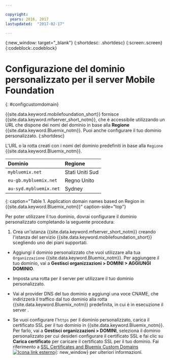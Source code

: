 ```yaml
---

copyright:
  years: 2016, 2017
lastupdated:  "2017-02-17"

---
```


{:new_window: target="_blank"}
{:shortdesc: .shortdesc}
{:screen:.screen}
{:codeblock:.codeblock}

# Configurazione del dominio personalizzato per il server Mobile Foundation
{: #configcustomdomain}

{{site.data.keyword.mobilefoundation_short}} fornisce {{site.data.keyword.mfserver_short_notm}}, che è<!--on {{site.data.keyword.containerlong}} as a container group. The container group will be mapped to--> accessibile utilizzando un URL che dispone dei nomi del dominio in base alla **Regione** {{site.data.keyword.Bluemix_notm}}. Puoi anche configurare il tuo dominio personalizzato.
{:shortdesc}

L'<!--container group is created with a-->URL o la rotta creati con i nomi del dominio predefiniti in base alla `Regione` {{site.data.keyword.Bluemix_notm}}.

  |Dominio |  Regione  |    
  |:----- | :----- |    
  |`mybluemix.net` | Stati Uniti Sud |    
  |`eu-gb.mybluemix.net` | Regno Unito  |
  |`au-syd.mybluemix.net` | Sydney  |      
  {: caption="Table 1. Application domain names based on Region in {{site.data.keyword.Bluemix_notm}}" caption-side="top"}

Per poter utilizzare il tuo dominio, dovrai configurare il dominio personalizzato completando la seguente procedura:

1.	Crea un'istanza {{site.data.keyword.mfserver_short_notm}} creando l'istanza del servizio {{site.data.keyword.mobilefoundation_short}} scegliendo uno dei piani supportati.

+ Aggiungi il dominio personalizzato che vuoi utilizzare alla tua `Organizzazione` {{site.data.keyword.Bluemix_notm}}. Per aggiungere il tuo dominio, vai a **Gestisci organizzazioni > DOMINI > AGGIUNGI DOMINIO**.

+ Imposta una rotta per il server <!--container group--> per utilizzare il tuo dominio personalizzato.

+ Vai al provider DNS del tuo dominio e aggiungi una voce CNAME, che indirizzerà il traffico dal tuo dominio alla rotta {{site.data.keyword.Bluemix_notm}} predefinita, in cui è in esecuzione il server <!--container group-->.

+ Se vuoi configurare l'`https` per il dominio personalizzato, carica il certificato SSL per il tuo dominio in {{site.data.keyword.Bluemix_notm}}. Per farlo, vai a **Gestisci organizzazioni > DOMINI**, seleziona il dominio personalizzato per cui desideri configurare il certificato SSL e fai clic su **Carica certificato** per caricare il certificato SSL per il tuo dominio. Fai riferimento a [SSL Certificates and Bluemix Custom Domains ![Icona link esterno](../../icons/launch-glyph.svg "Icona link esterno")](https://developer.ibm.com/bluemix/2014/09/28/ssl-certificates-bluemix-custom-domains/){: new_window} per ulteriori informazioni.
